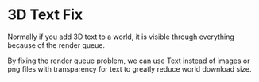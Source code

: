 # 3D Text Fix
Normally if you add 3D text to a world, it is visible through everything because of the render queue.

By fixing the render queue problem, we can use Text instead of images or png files with transparency for text to greatly reduce world download size.
